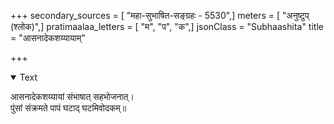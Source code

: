 +++
secondary_sources = [ "महा-सुभाषित-सङ्ग्रहः - 5530",]
meters = [ "अनुष्टुप् (श्लोक)",]
pratimaalaa_letters = [ "म", "प", "क",]
jsonClass = "Subhaashita"
title = "आसनादेकशय्यायाम्"

+++

<details open><summary>Text</summary>

आसनादेकशय्यायां संभाषात् सहभोजनात्।  
पुंसां संक्रमते पापं घटाद् घटमिवोदकम्॥
</details>
